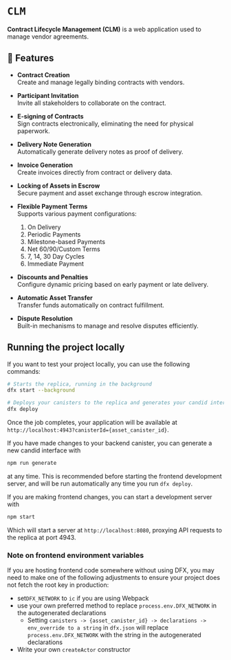 # `CLM`

**Contract Lifecycle Management (CLM)** is a web application used to manage vendor agreements.

## 🚀 Features

- **Contract Creation**  
  Create and manage legally binding contracts with vendors.

- **Participant Invitation**  
  Invite all stakeholders to collaborate on the contract.

- **E-signing of Contracts**  
  Sign contracts electronically, eliminating the need for physical paperwork.

- **Delivery Note Generation**  
  Automatically generate delivery notes as proof of delivery.

- **Invoice Generation**  
  Create invoices directly from contract or delivery data.

- **Locking of Assets in Escrow**  
  Secure payment and asset exchange through escrow integration.

- **Flexible Payment Terms**  
  Supports various payment configurations:
  1. On Delivery  
  2. Periodic Payments
  3. Milestone-based Payments
  4. Net 60/90/Custom Terms  
  5. 7, 14, 30 Day Cycles
  6. Immediate Payment

- **Discounts and Penalties**  
  Configure dynamic pricing based on early payment or late delivery.

- **Automatic Asset Transfer**  
  Transfer funds automatically on contract fulfillment.

- **Dispute Resolution**  
  Built-in mechanisms to manage and resolve disputes efficiently.



## Running the project locally

If you want to test your project locally, you can use the following commands:

```bash
# Starts the replica, running in the background
dfx start --background

# Deploys your canisters to the replica and generates your candid interface
dfx deploy
```

Once the job completes, your application will be available at `http://localhost:4943?canisterId={asset_canister_id}`.

If you have made changes to your backend canister, you can generate a new candid interface with

```bash
npm run generate
```

at any time. This is recommended before starting the frontend development server, and will be run automatically any time you run `dfx deploy`.

If you are making frontend changes, you can start a development server with

```bash
npm start
```

Which will start a server at `http://localhost:8080`, proxying API requests to the replica at port 4943.

### Note on frontend environment variables

If you are hosting frontend code somewhere without using DFX, you may need to make one of the following adjustments to ensure your project does not fetch the root key in production:

- set`DFX_NETWORK` to `ic` if you are using Webpack
- use your own preferred method to replace `process.env.DFX_NETWORK` in the autogenerated declarations
  - Setting `canisters -> {asset_canister_id} -> declarations -> env_override to a string` in `dfx.json` will replace `process.env.DFX_NETWORK` with the string in the autogenerated declarations
- Write your own `createActor` constructor
